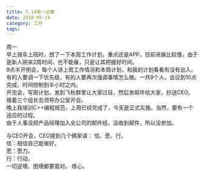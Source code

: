 ```yaml
---
title: 5.14周一记事
date: 2018-05-14
category: 工作
tags: 
---
```

周一  
早上骑车上班时，想了一下本周工作计划，重点还是APP，目前进展比较慢，由于是新人刚来2周时间，也不能催，只是让其把握好时间。  
9点半开例会，每个人讲上周工作情况和本周计划，和我的计划看看有没有出入。有的人要调一下优先级，有的人要再次强调事情怎么做。一共9个人，会议到10点完成，时间控制到半小时之内。  
开完会，写周计划，发到飞秋群里让大家过目，然后发邮件给大家，抄送CEO。接着三个组长去领导办公室开会。  
晚上我培训C++编程规范，上周已经完成了，今天是正式实施。当然，要有一个适应的过程。  
由于人事没把产品经理加入全公司的邮件组，没收到邮件，所以没参加。  

与CEO开会，CEO提到几个佛家语：
信、愿、行。  
信：相信自己能做好。  
愿：愿力。  
行：行动。  
一切逆境、困境都要面对。
练心。  

